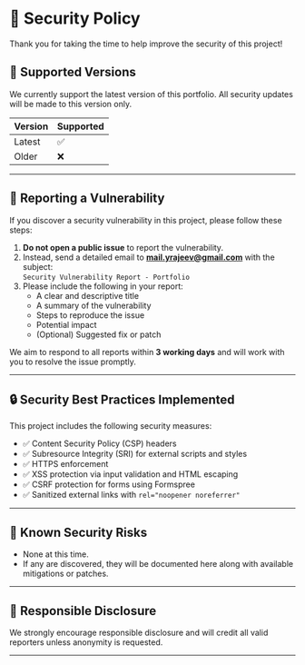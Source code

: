 # 🔐 Security Policy

Thank you for taking the time to help improve the security of this project!

## 📅 Supported Versions

We currently support the latest version of this portfolio. All security updates will be made to this version only.

| Version | Supported |
|---------|-----------|
| Latest  | ✅        |
| Older   | ❌        |

---

## 📣 Reporting a Vulnerability

If you discover a security vulnerability in this project, please follow these steps:

1. **Do not open a public issue** to report the vulnerability.
2. Instead, send a detailed email to **mail.yrajeev@gmail.com** with the subject:  
   `Security Vulnerability Report - Portfolio`
3. Please include the following in your report:
   - A clear and descriptive title
   - A summary of the vulnerability
   - Steps to reproduce the issue
   - Potential impact
   - (Optional) Suggested fix or patch

We aim to respond to all reports within **3 working days** and will work with you to resolve the issue promptly.

---

## 🔒 Security Best Practices Implemented

This project includes the following security measures:

- ✅ Content Security Policy (CSP) headers
- ✅ Subresource Integrity (SRI) for external scripts and styles
- ✅ HTTPS enforcement
- ✅ XSS protection via input validation and HTML escaping
- ✅ CSRF protection for forms using Formspree
- ✅ Sanitized external links with `rel="noopener noreferrer"`

---

## 🚫 Known Security Risks

- None at this time.  
- If any are discovered, they will be documented here along with available mitigations or patches.

---

## 🤝 Responsible Disclosure

We strongly encourage responsible disclosure and will credit all valid reporters unless anonymity is requested.

---

